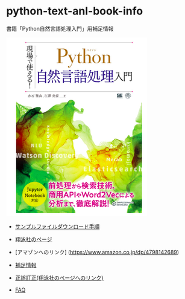# python-text-anl-book-info
書籍「Python自然言語処理入門」用補足情報

![](images/hyoshi.png)

* [サンプルファイルダウンロード手順](download.md)

* [翔泳社のページ](https://www.shoeisha.co.jp/book/detail/9784798142685)

* [アマゾンへのリンク] (https://www.amazon.co.jp/dp/4798142689)


* [補足情報](ref.md)

* [正誤訂正(翔泳社のページへのリンク)](https://www.shoeisha.co.jp/book/detail/9784798142685#errata)

* [FAQ](faqs.md)
